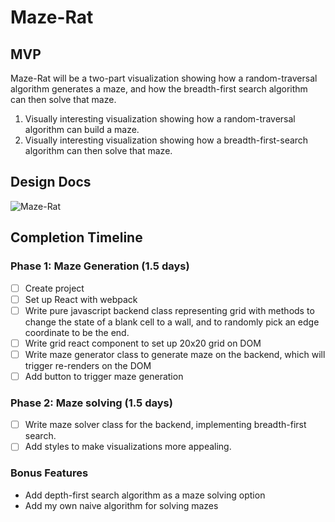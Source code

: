 # Maze-Rat

## MVP
Maze-Rat will be a two-part visualization showing how a random-traversal algorithm
generates a maze, and how the breadth-first search algorithm can then solve that
maze.

1. Visually interesting visualization showing how a random-traversal algorithm
  can build a maze.
2. Visually interesting visualization showing how a breadth-first-search algorithm
  can then solve that maze.

## Design Docs
![Maze-Rat]

[Maze-Rat]: ./docs/wireframes/Maze-Rat.png
## Completion Timeline

### Phase 1: Maze Generation (1.5 days)

- [ ] Create project
- [ ] Set up React with webpack
- [ ] Write pure javascript backend class representing grid with methods to change
    the state of a blank cell to a wall, and to randomly pick an edge coordinate
    to be the end.
- [ ] Write grid react component to set up 20x20 grid on DOM
- [ ] Write maze generator class to generate maze on the backend, which will trigger re-renders
    on the DOM
- [ ] Add button to trigger maze generation

### Phase 2: Maze solving (1.5 days)

- [ ] Write maze solver class for the backend, implementing breadth-first search.
- [ ] Add styles to make visualizations more appealing.

### Bonus Features
- Add depth-first search algorithm as a maze solving option
- Add my own naive algorithm for solving mazes
